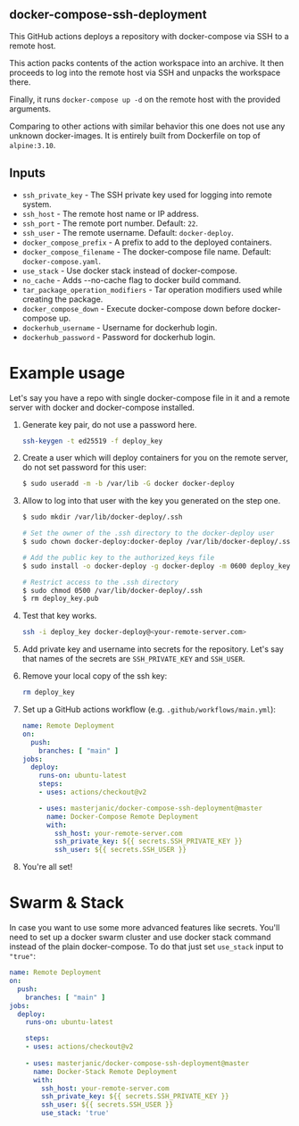 ## docker-compose-ssh-deployment
This GitHub actions deploys a repository with docker-compose via SSH to a remote host.

This action packs contents of the action workspace into an archive.
It then proceeds to log into the remote host via SSH and unpacks the workspace there.

Finally, it runs `docker-compose up -d` on the remote host with the provided arguments.

Comparing to other actions with similar behavior this one does not use any
unknown docker-images. It is entirely built from Dockerfile on top of
`alpine:3.10`.

## Inputs

* `ssh_private_key` - The SSH private key used for logging into remote system.
* `ssh_host` - The remote host name or IP address.
* `ssh_port` - The remote port number. Default: `22`.
* `ssh_user` - The remote username. Default: `docker-deploy`.
* `docker_compose_prefix` - A prefix to add to the deployed containers.
* `docker_compose_filename` - The docker-compose file name. Default: `docker-compose.yaml`.
* `use_stack` - Use docker stack instead of docker-compose.
* `no_cache` - Adds --no-cache flag to docker build command.
* `tar_package_operation_modifiers` - Tar operation modifiers used while creating the package.
* `docker_compose_down` - Execute docker-compose down before docker-compose up.
* `dockerhub_username` - Username for dockerhub login.
* `dockerhub_password` - Password for dockerhub login.

# Example usage

Let's say you have a repo with single docker-compose file in it and a remote server with docker and docker-compose installed.

1. Generate key pair, do not use a password here.
    
    ```sh
    ssh-keygen -t ed25519 -f deploy_key
    ```

2. Create a user which will deploy containers for you on the remote server, do
   not set password for this user:

    ```sh
    $ sudo useradd -m -b /var/lib -G docker docker-deploy
    ```

3. Allow to log into that user with the key you generated on the step one.

    ```sh
    $ sudo mkdir /var/lib/docker-deploy/.ssh
   
    # Set the owner of the .ssh directory to the docker-deploy user
    $ sudo chown docker-deploy:docker-deploy /var/lib/docker-deploy/.ssh
   
    # Add the public key to the authorized_keys file 
    $ sudo install -o docker-deploy -g docker-deploy -m 0600 deploy_key.pub /var/lib/docker-deploy/.ssh/authorized_keys
   
    # Restrict access to the .ssh directory
    $ sudo chmod 0500 /var/lib/docker-deploy/.ssh
    $ rm deploy_key.pub
    ```

4. Test that key works.

    ```sh
    ssh -i deploy_key docker-deploy@<your-remote-server.com>
    ```

5. Add private key and username into secrets for the repository. Let's say that
   names of the secrets are `SSH_PRIVATE_KEY` and
   `SSH_USER`.

6. Remove your local copy of the ssh key:

    ```sh
    rm deploy_key
    ```

7. Set up a GitHub actions workflow (e.g. `.github/workflows/main.yml`):

    ```yaml
    name: Remote Deployment
    on:
      push:
        branches: [ "main" ]
    jobs:
      deploy:
        runs-on: ubuntu-latest
        steps:
        - uses: actions/checkout@v2
    
        - uses: masterjanic/docker-compose-ssh-deployment@master
          name: Docker-Compose Remote Deployment
          with:
            ssh_host: your-remote-server.com
            ssh_private_key: ${{ secrets.SSH_PRIVATE_KEY }}
            ssh_user: ${{ secrets.SSH_USER }}
    ```

8. You're all set!

# Swarm & Stack

In case you want to use some more advanced features like secrets. You'll need to
set up a docker swarm cluster and use docker stack command instead of the plain
docker-compose. To do that just set `use_stack` input to `"true"`:

```yaml
name: Remote Deployment
on:
  push:
    branches: [ "main" ]
jobs:
  deploy:
    runs-on: ubuntu-latest

    steps:
    - uses: actions/checkout@v2
    
    - uses: masterjanic/docker-compose-ssh-deployment@master
      name: Docker-Stack Remote Deployment
      with:
        ssh_host: your-remote-server.com
        ssh_private_key: ${{ secrets.SSH_PRIVATE_KEY }}
        ssh_user: ${{ secrets.SSH_USER }}
        use_stack: 'true'
```
